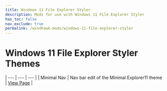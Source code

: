 ```yaml
---
title: Windows 11 File Explorer Styler
description: Mods for use with Windows 11 File Explorer Styler
has_toc: false
nav_exclude: true
permalink: /windhawk-mods/windows-11-file-explorer-styler
---
```


Windows 11 File Explorer Styler Themes
=======================================


| --- | --- | --- |
| Minimal Nav | Nav bar edit of the Minimal Explorer11 theme | [View Page][MinimalNav] |  

<!-- ///////////////////////////////////////////////////////////////////////////////////////////////////////////////////////////////////////////////////// -->

[MinimalNav]: /windhawk-mods/windows-11-file-explorer-styler/minimal-nav

<!-- ///////////////////////////////////////////////////////////////////////////////////////////////////////////////////////////////////////////////////// -->
